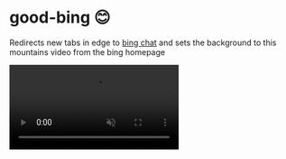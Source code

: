 # good-bing 😊
Redirects new tabs in edge to [bing chat](https://www.bing.com/search?q=Bing+AI&showconv=1) and sets the background to this mountains video from the bing homepage

<video autoplay loop muted playsinline src="https://prod-streaming-video-msn-com.akamaized.net/35960fe4-724f-44fc-ad77-0b91c55195e4/bfd49cd7-a0c6-467e-ae34-8674779e689b.mp4" type="video/mp4"></video>
